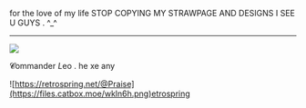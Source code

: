 for the love of my life STOP COPYING MY STRAWPAGE AND DESIGNS I SEE U GUYS . ^_^

***

![](https://files.catbox.moe/djvavv.png) 

𝓒ommander *L*eo . he xe any 


![https://retrospring.net/@Praise](https://files.catbox.moe/wkln6h.png)etrospring


